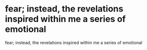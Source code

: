 # fear; instead, the revelations inspired within me a series of emotional

fear; instead, the revelations inspired within me a series of emotional